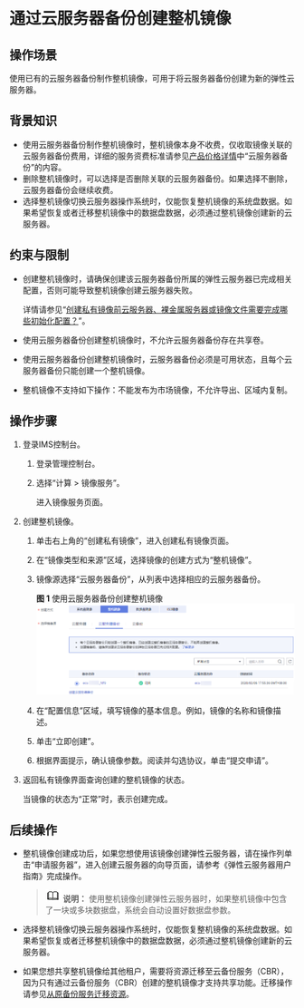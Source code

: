 # 通过云服务器备份创建整机镜像<a name="ims_01_0217"></a>

## 操作场景<a name="section1363113095818"></a>

使用已有的云服务器备份制作整机镜像，可用于将云服务器备份创建为新的弹性云服务器。

## 背景知识<a name="section8154181732618"></a>

-   使用云服务器备份制作整机镜像时，整机镜像本身不收费，仅收取镜像关联的云服务器备份费用，详细的服务资费标准请参见[产品价格详情](https://www.huaweicloud.com/pricing.html?tab=detail#/csbs)中“云服务器备份”的内容。
-   删除整机镜像时，可以选择是否删除关联的云服务器备份。如果选择不删除，云服务器备份会继续收费。
-   选择整机镜像切换云服务器操作系统时，仅能恢复整机镜像的系统盘数据。如果希望恢复或者迁移整机镜像中的数据盘数据，必须通过整机镜像创建新的云服务器。

## 约束与限制<a name="section4442765619267"></a>

-   创建整机镜像时，请确保创建该云服务器备份所属的弹性云服务器已完成相关配置，否则可能导致整机镜像创建云服务器失败。

    详情请参见“[创建私有镜像前云服务器、裸金属服务器或镜像文件需要完成哪些初始化配置？](https://support.huaweicloud.com/ims_faq/ims_faq_0022.html)”。

-   使用云服务器备份创建整机镜像时，不允许云服务器备份存在共享卷。
-   使用云服务器备份创建整机镜像时，云服务器备份必须是可用状态，且每个云服务器备份只能创建一个整机镜像。
-   整机镜像不支持如下操作：不能发布为市场镜像，不允许导出、区域内复制。

## 操作步骤<a name="section132941388548"></a>

1.  登录IMS控制台。
    1.  登录管理控制台。
    2.  选择“计算 \> 镜像服务”。

        进入镜像服务页面。

2.  创建整机镜像。
    1.  单击右上角的“创建私有镜像”，进入创建私有镜像页面。
    2.  在“镜像类型和来源”区域，选择镜像的创建方式为“整机镜像”。
    3.  镜像源选择“云服务器备份”，从列表中选择相应的云服务器备份。

        **图 1**  使用云服务器备份创建整机镜像<a name="fig133781627134913"></a>  
        ![](figures/使用云服务器备份创建整机镜像.png "使用云服务器备份创建整机镜像")

    4.  在“配置信息”区域，填写镜像的基本信息。例如，镜像的名称和镜像描述。
    5.  单击“立即创建”。
    6.  根据界面提示，确认镜像参数。阅读并勾选协议，单击“提交申请”。

3.  返回私有镜像界面查询创建的整机镜像的状态。

    当镜像的状态为“正常”时，表示创建完成。


## 后续操作<a name="section128515823220"></a>

-   整机镜像创建成功后，如果您想使用该镜像创建弹性云服务器，请在操作列单击“申请服务器”，进入创建云服务器的向导页面，请参考《弹性云服务器用户指南》完成操作。

    >![](public_sys-resources/icon-note.gif) **说明：** 
    >使用整机镜像创建弹性云服务器时，如果整机镜像中包含了一块或多块数据盘，系统会自动设置好数据盘参数。

-   选择整机镜像切换云服务器操作系统时，仅能恢复整机镜像的系统盘数据。如果希望恢复或者迁移整机镜像中的数据盘数据，必须通过整机镜像创建新的云服务器。
-   如果您想共享整机镜像给其他租户，需要将资源迁移至云备份服务（CBR），因为只有通过云备份服务（CBR）创建的整机镜像才支持共享功能。迁移操作请参见[从原备份服务迁移资源](https://support.huaweicloud.com/usermanual-cbr/cbr_03_0104.html)。

